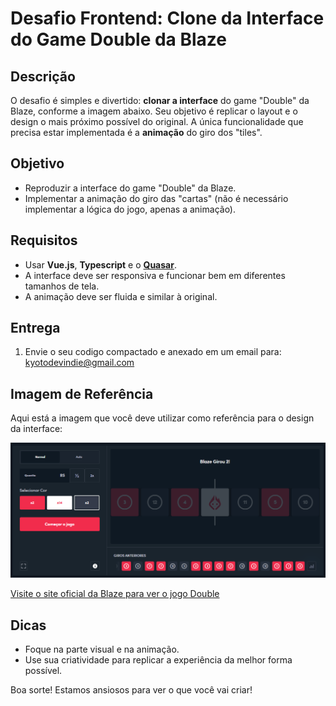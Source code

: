 # Desafio Frontend: Clone da Interface do Game Double da Blaze

## Descrição

O desafio é simples e divertido: **clonar a interface** do game "Double" da Blaze, conforme a imagem abaixo. Seu objetivo é replicar o layout e o design o mais próximo possível do original. A única funcionalidade que precisa estar implementada é a **animação** do giro dos "tiles".

## Objetivo

- Reproduzir a interface do game "Double" da Blaze.
- Implementar a animação do giro das "cartas" (não é necessário implementar a lógica do jogo, apenas a animação).

## Requisitos

- Usar **Vue.js**, **Typescript** e o **[Quasar](https://quasar.dev/)**.
- A interface deve ser responsiva e funcionar bem em diferentes tamanhos de tela.
- A animação deve ser fluida e similar à original.

## Entrega

1. Envie o seu codigo compactado e anexado em um email para:
kyotodevindie@gmail.com

## Imagem de Referência

Aqui está a imagem que você deve utilizar como referência para o design da interface:

![Imagem de Referência](.github/assets/example.png)

[Visite o site oficial da Blaze para ver o jogo Double](https://blaze.ac/pt/games/double)

## Dicas

- Foque na parte visual e na animação.
- Use sua criatividade para replicar a experiência da melhor forma possível.

Boa sorte! Estamos ansiosos para ver o que você vai criar!
